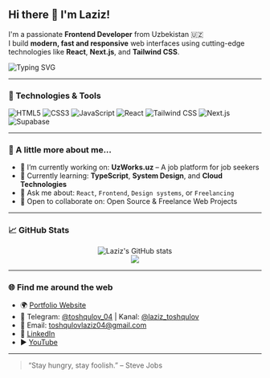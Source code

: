 ## Hi there 👋 I'm Laziz!

I'm a passionate **Frontend Developer** from Uzbekistan 🇺🇿  
I build **modern, fast and responsive** web interfaces using cutting-edge technologies like **React**, **Next.js**, and **Tailwind CSS**.

![Typing SVG](https://readme-typing-svg.herokuapp.com?font=Fira+Code&weight=600&pause=1000&color=00F7FF&center=true&vCenter=true&width=435&lines=Frontend+Developer;React+Enthusiast;UI%2FUX+Lover;Open+to+Collaboration+%F0%9F%91%8D)

---

### 🔧 Technologies & Tools

![HTML5](https://img.shields.io/badge/-HTML5-E34F26?style=flat-square&logo=html5&logoColor=white)
![CSS3](https://img.shields.io/badge/-CSS3-1572B6?style=flat-square&logo=css3)
![JavaScript](https://img.shields.io/badge/-JavaScript-F7DF1E?style=flat-square&logo=javascript&logoColor=black)
![React](https://img.shields.io/badge/-React-20232A?style=flat-square&logo=react)
![Tailwind CSS](https://img.shields.io/badge/-Tailwind-06B6D4?style=flat-square&logo=tailwind-css)
![Next.js](https://img.shields.io/badge/-Next.js-black?style=flat-square&logo=next.js)
![Supabase](https://img.shields.io/badge/-Supabase-3FCF8E?style=flat-square&logo=supabase&logoColor=white)

---

### 🚀 A little more about me...

- 🔭 I’m currently working on: **UzWorks.uz** – A job platform for job seekers
- 🌱 Currently learning: **TypeScript**, **System Design**, and **Cloud Technologies**
- 💬 Ask me about: `React`, `Frontend`, `Design systems`, or `Freelancing`
- 👯 Open to collaborate on: Open Source & Freelance Web Projects

---

### 📈 GitHub Stats

<p align="center">
  <img src="https://github-readme-stats.vercel.app/api?username=ToshqulovLaziz&show_icons=true&theme=tokyonight" alt="Laziz's GitHub stats" />
  <br/>
  <img src="https://github-readme-streak-stats.herokuapp.com?user=ToshqulovLaziz&theme=tokyonight&hide_border=false"/>
</p>

---

### 🌐 Find me around the web

- 🌍 [Portfolio Website](https://portfolio-front-dev.vercel.app/)
- 💬 Telegram: [@toshqulov_04](https://t.me/toshqulov_04) | Kanal: [@laziz_toshqulov](https://t.me/laziz_toshqulov)
- 📧 Email: toshqulovlaziz04@gmail.com
- 💼 [LinkedIn](https://www.linkedin.com/in/laziz-toshqulov-348033300/)
- ▶️ [YouTube](https://www.youtube.com/@laziztoshqulovYT)

---

> “Stay hungry, stay foolish.” – Steve Jobs
